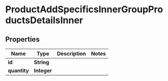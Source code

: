 

# ProductAddSpecificsInnerGroupProductsDetailsInner

## Properties

Name | Type | Description | Notes
------------ | ------------- | ------------- | -------------
**id** | **String** |  | 
**quantity** | **Integer** |  | 




